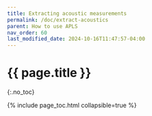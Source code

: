 ```yaml
---
title: Extracting acoustic measurements
permalink: /doc/extract-acoustics
parent: How to use APLS
nav_order: 60
last_modified_date: 2024-10-16T11:47:57-04:00
---
```


# {{ page.title }}
{:.no_toc}

{% include page_toc.html collapsible=true %}
